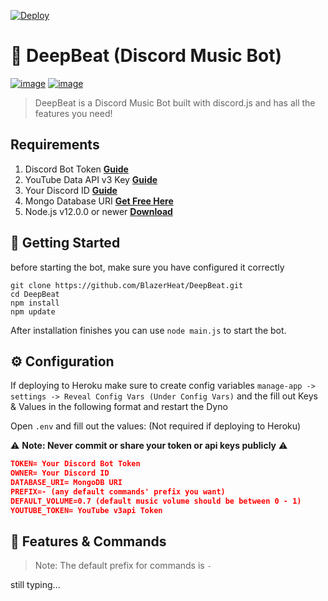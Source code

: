 [![Deploy](https://www.herokucdn.com/deploy/button.svg)](https://heroku.com/deploy?template=https://github.com/BlazerHeat/DeepBeat.git)

# 🤖 DeepBeat (Discord Music Bot)
[![image](https://img.shields.io/badge/language-javascript-yellow)](https://www.javascript.com/) [![image](https://img.shields.io/badge/node-%3E%3D%2012.0.0-blue)](https://nodejs.org/)
> DeepBeat is a Discord Music Bot built with discord.js and has all the features you need!

## Requirements

1. Discord Bot Token **[Guide](https://discordjs.guide/preparations/setting-up-a-bot-application.html#creating-your-bot)**
2. YouTube Data API v3 Key **[Guide](https://developers.google.com/youtube/v3/getting-started)**
3. Your Discord ID **[Guide](https://support.discord.com/hc/en-us/articles/206346498-Where-can-I-find-my-User-Server-Message-ID-)**
4. Mongo Database URI **[Get Free Here](https://www.mongodb.com/cloud/atlas)**
5. Node.js v12.0.0 or newer **[Download](https://nodejs.org/en/)**

## 🚀 Getting Started

before starting the bot, make sure you have configured it correctly

```
git clone https://github.com/BlazerHeat/DeepBeat.git
cd DeepBeat
npm install
npm update
```

After installation finishes you can use `node main.js` to start the bot.

## ⚙️ Configuration

If deploying to Heroku make sure to create config variables `manage-app -> settings -> Reveal Config Vars (Under Config Vars)`
and the fill out Keys & Values in the following format and restart the Dyno

Open `.env` and fill out the values: (Not required if deploying to Heroku)

⚠️ **Note: Never commit or share your token or api keys publicly** ⚠️

```json
TOKEN= Your Discord Bot Token
OWNER= Your Discord ID
DATABASE_URI= MongoDB URI
PREFIX=- (any default commands' prefix you want)
DEFAULT_VOLUME=0.7 (default music volume should be between 0 - 1)
YOUTUBE_TOKEN= YouTube v3api Token
```

## 📝 Features & Commands

> Note: The default prefix for commands is `-`

still typing...
